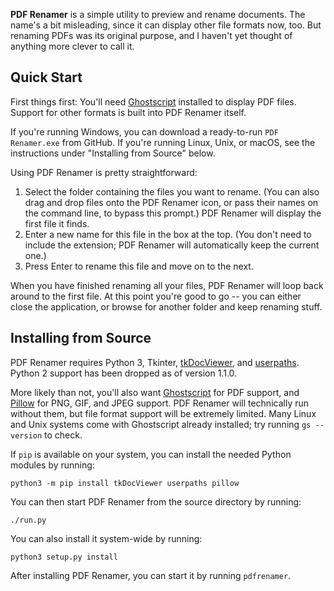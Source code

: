 **PDF Renamer** is a simple utility to preview and rename documents. The name's a bit misleading, since it can display other file formats now, too. But renaming PDFs was its original purpose, and I haven't yet thought of anything more clever to call it.


## Quick Start

First things first: You'll need [Ghostscript](https://ghostscript.com/) installed to display PDF files. Support for other formats is built into PDF Renamer itself.

If you're running Windows, you can download a ready-to-run `PDF Renamer.exe` from GitHub. If you're running Linux, Unix, or macOS, see the instructions under "Installing from Source" below.

Using PDF Renamer is pretty straightforward:

1. Select the folder containing the files you want to rename. (You can also drag and drop files onto the PDF Renamer icon, or pass their names on the command line, to bypass this prompt.) PDF Renamer will display the first file it finds.
2. Enter a new name for this file in the box at the top. (You don't need to include the extension; PDF Renamer will automatically keep the current one.)
3. Press Enter to rename this file and move on to the next.

When you have finished renaming all your files, PDF Renamer will loop back around to the first file. At this point you're good to go -- you can either close the application, or browse for another folder and keep renaming stuff.


## Installing from Source

PDF Renamer requires Python 3, Tkinter, [tkDocViewer](https://github.com/bmjcode/tkDocViewer), and [userpaths](https://github.com/bmjcode/userpaths). Python 2 support has been dropped as of version 1.1.0.

More likely than not, you'll also want [Ghostscript](https://ghostscript.com/) for PDF support, and [Pillow](https://python-pillow.org/) for PNG, GIF, and JPEG support. PDF Renamer will technically run without them, but file format support will be extremely limited. Many Linux and Unix systems come with Ghostscript already installed; try running `gs --version` to check.

If `pip` is available on your system, you can install the needed Python modules by running:
```
python3 -m pip install tkDocViewer userpaths pillow
```

You can then start PDF Renamer from the source directory by running:
```
./run.py
```

You can also install it system-wide by running:
```
python3 setup.py install
```

After installing PDF Renamer, you can start it by running `pdfrenamer`.
